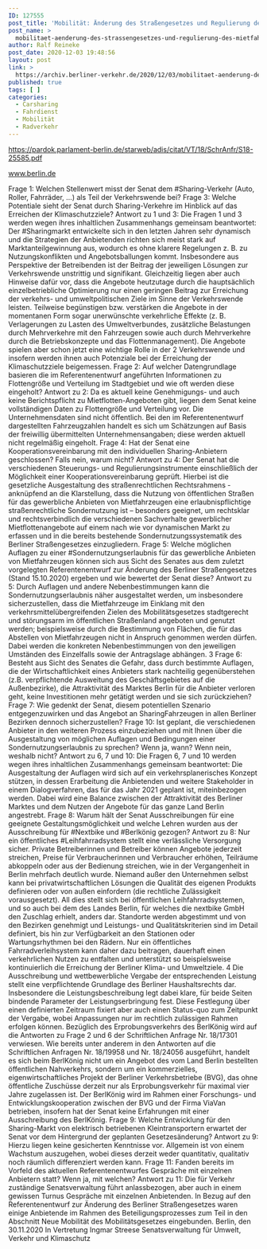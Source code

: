```yaml
---
ID: 127555
post_title: 'Mobilität: Änderung des Straßengesetzes und Regulierung des Mietfahrzeugmarktes, aus Senat'
post_name: >
  mobilitaet-aenderung-des-strassengesetzes-und-regulierung-des-mietfahrzeugmarktes-aus-senat
author: Ralf Reineke
post_date: 2020-12-03 19:48:56
layout: post
link: >
  https://archiv.berliner-verkehr.de/2020/12/03/mobilitaet-aenderung-des-strassengesetzes-und-regulierung-des-mietfahrzeugmarktes-aus-senat/
published: true
tags: [ ]
categories:
  - Carsharing
  - Fahrdienst
  - Mobilität
  - Radverkehr
---
```

https://pardok.parlament-berlin.de/starweb/adis/citat/VT/18/SchrAnfr/S18-25585.pdf

www.berlin.de

Frage 1:
Welchen Stellenwert misst der Senat dem #Sharing-Verkehr (Auto, Roller, Fahrräder, …) als Teil der
Verkehrswende bei?
Frage 3:
Welche Potentiale sieht der Senat durch Sharing-Verkehre im Hinblick auf das Erreichen der
Klimaschutzziele?
Antwort zu 1 und 3:
Die Fragen 1 und 3 werden wegen ihres inhaltlichen Zusammenhangs gemeinsam
beantwortet:
Der #Sharingmarkt entwickelte sich in den letzten Jahren sehr dynamisch und die Strategien
der Anbietenden richten sich meist stark auf Marktanteilgewinnung aus, wodurch es ohne
klarere Regelungen z. B. zu Nutzungskonflikten und Angebotsballungen kommt.
Insbesondere aus Perspektive der Betreibenden ist der Beitrag der jeweiligen Lösungen zur
Verkehrswende unstrittig und signifikant. Gleichzeitig liegen aber auch Hinweise dafür vor,
dass die Angebote heutzutage durch die hauptsächlich einzelbetriebliche Optimierung nur
einen geringen Beitrag zur Erreichung der verkehrs- und umweltpolitischen Ziele im Sinne
der Verkehrswende leisten. Teilweise begünstigen bzw. verstärken die Angebote in der
momentanen Form sogar unerwünschte verkehrliche Effekte (z. B. Verlagerungen zu
Lasten des Umweltverbundes, zusätzliche Belastungen durch Mehrverkehre mit den
Fahrzeugen sowie auch durch Mehrverkehre durch die Betriebskonzepte und das
Flottenmanagement). Die Angebote spielen aber schon jetzt eine wichtige Rolle in der
2
Verkehrswende und insofern werden ihnen auch Potenziale bei der Erreichung der
Klimaschutzziele beigemessen.
Frage 2:
Auf welcher Datengrundlage basieren die im Referentenentwurf angeführten Informationen zu Flottengröße
und Verteilung im Stadtgebiet und wie oft werden diese eingeholt?
Antwort zu 2:
Da es aktuell keine Genehmigungs- und auch keine Berichtspflicht zu Mietflotten-Angeboten
gibt, liegen dem Senat keine vollständigen Daten zu Flottengröße und Verteilung vor. Die
Unternehmensdaten sind nicht öffentlich. Bei den im Referentenentwurf dargestellten
Fahrzeugzahlen handelt es sich um Schätzungen auf Basis der freiwillig übermittelten
Unternehmensangaben; diese werden aktuell nicht regelmäßig eingeholt.
Frage 4:
Hat der Senat eine Kooperationsvereinbarung mit den individuellen Sharing-Anbietern geschlossen? Falls
nein, warum nicht?
Antwort zu 4:
Der Senat hat die verschiedenen Steuerungs- und Regulierungsinstrumente einschließlich
der Möglichkeit einer Kooperationsvereinbarung geprüft. Hierbei ist die gesetzliche
Ausgestaltung des straßenrechtlichen Rechtsrahmens - anknüpfend an die Klarstellung,
dass die Nutzung von öffentlichen Straßen für das gewerbliche Anbieten von
Mietfahrzeugen eine erlaubnispflichtige straßenrechtliche Sondernutzung ist – besonders
geeignet, um rechtsklar und rechtsverbindlich die verschiedenen Sachverhalte gewerblicher
Mietflottenangebote auf einem nach wie vor dynamischen Markt zu erfassen und in die
bereits bestehende Sondernutzungssystematik des Berliner Straßengesetzes
einzugliedern.
Frage 5:
Welche möglichen Auflagen zu einer #Sondernutzungserlaubnis für das gewerbliche Anbieten von
Mietfahrzeugen können sich aus Sicht des Senates aus dem zuletzt vorgelegten Referentenentwurf zur
Änderung des Berliner Straßengesetzes (Stand 15.10.2020) ergeben und wie bewertet der Senat diese?
Antwort zu 5:
Durch Auflagen und andere Nebenbestimmungen kann die Sondernutzungserlaubnis näher
ausgestaltet werden, um insbesondere sicherzustellen, dass die Mietfahrzeuge im Einklang
mit den verkehrsmittelübergreifenden Zielen des Mobilitätsgesetzes stadtgerecht und
störungsarm im öffentlichen Straßenland angeboten und genutzt werden; beispielsweise
durch die Bestimmung von Flächen, die für das Abstellen von Mietfahrzeugen nicht in
Anspruch genommen werden dürfen. Dabei werden die konkreten Nebenbestimmungen
von den jeweiligen Umständen des Einzelfalls sowie der Antragslage abhängen.
3
Frage 6:
Besteht aus Sicht des Senates die Gefahr, dass durch bestimmte Auflagen, die der Wirtschaftlichkeit eines
Anbieters stark nachteilig gegenüberstehen (z.B. verpflichtende Ausweitung des Geschäftsgebietes auf die
Außenbezirke), die Attraktivität des Marktes Berlin für die Anbieter verloren geht, keine Investitionen mehr
getätigt werden und sie sich zurückziehen?
Frage 7:
Wie gedenkt der Senat, diesem potentiellen Szenario entgegenzuwirken und das Angebot an SharingFahrzeugen in allen Berliner Bezirken dennoch sicherzustellen?
Frage 10:
Ist geplant, die verschiedenen Anbieter in den weiteren Prozess einzubeziehen und mit Ihnen über die
Ausgestaltung von möglichen Auflagen und Bedingungen einer Sondernutzungserlaubnis zu sprechen? Wenn
ja, wann? Wenn nein, weshalb nicht?
Antwort zu 6, 7 und 10:
Die Fragen 6, 7 und 10 werden wegen ihres inhaltlichen Zusammenhangs gemeinsam
beantwortet:
Die Ausgestaltung der Auflagen wird sich auf ein verkehrsplanerisches Konzept stützen, in
dessen Erarbeitung die Anbietenden und weitere Stakeholder in einem Dialogverfahren, das
für das Jahr 2021 geplant ist, miteinbezogen werden. Dabei wird eine Balance zwischen der
Attraktivität des Berliner Marktes und dem Nutzen der Angebote für das ganze Land Berlin
angestrebt.
Frage 8:
Warum hält der Senat Ausschreibungen für eine geeignete Gestaltungsmöglichkeit und welche Lehren wurden
aus der Ausschreibung für #Nextbike und #Berlkönig gezogen?
Antwort zu 8:
Nur ein öffentliches #Leihfahrradsystem stellt eine verlässliche Versorgung sicher. Private
Betreiberinnen und Betreiber können Angebote jederzeit streichen, Preise für
Verbraucherinnen und Verbraucher erhöhen, Teilräume abkoppeln oder aus der Bedienung
streichen, wie in der Vergangenheit in Berlin mehrfach deutlich wurde. Niemand außer den
Unternehmen selbst kann bei privatwirtschaftlichen Lösungen die Qualität des eigenen
Produkts definieren oder von außen einfordern (die rechtliche Zulässigkeit vorausgesetzt).
All dies stellt sich bei öffentlichen Leihfahrradsystemen, und so auch bei dem des Landes
Berlin, für welches die nextbike GmbH den Zuschlag erhielt, anders dar. Standorte werden
abgestimmt und von den Bezirken genehmigt und Leistungs- und Qualitätskriterien sind im
Detail definiert, bis hin zur Verfügbarkeit an den Stationen oder Wartungsrhythmen bei den
Rädern.
Nur ein öffentliches Fahrradverleihsystem kann daher dazu beitragen, dauerhaft einen
verkehrlichen Nutzen zu entfalten und unterstützt so beispielsweise kontinuierlich die
Erreichung der Berliner Klima- und Umweltziele.
4
Die Ausschreibung und wettbewerbliche Vergabe der entsprechenden Leistung stellt eine
verpflichtende Grundlage des Berliner Haushaltsrechts dar. Insbesondere die
Leistungsbeschreibung legt dabei klare, für beide Seiten bindende Parameter der
Leistungserbringung fest. Diese Festlegung über einen definierten Zeitraum fixiert aber
auch einen Status-quo zum Zeitpunkt der Vergabe, wobei Anpassungen nur im rechtlich
zulässigen Rahmen erfolgen können.
Bezüglich des Erprobungsverkehrs des BerlKönig wird auf die Antworten zu Frage 2 und 6
der Schriftlichen Anfrage Nr. 18/17301 verwiesen.
Wie bereits unter anderem in den Antworten auf die Schriftlichen Anfragen Nr. 18/19958
und Nr. 18/24056 ausgeführt, handelt es sich beim BerlKönig nicht um ein Angebot des vom
Land Berlin bestellten öffentlichen Nahverkehrs, sondern um ein kommerzielles,
eigenwirtschaftliches Projekt der Berliner Verkehrsbetriebe (BVG), das ohne öffentliche
Zuschüsse derzeit nur als Erprobungsverkehr für maximal vier Jahre zugelassen ist. Der
BerlKönig wird im Rahmen einer Forschungs- und Entwicklungskooperation zwischen der
BVG und der Firma ViaVan betrieben, insofern hat der Senat keine Erfahrungen mit einer
Ausschreibung des BerlKönig.
Frage 9:
Welche Entwicklung für den Sharing-Markt von elektrisch betriebenen Kleintransportern erwartet der Senat
vor dem Hintergrund der geplanten Gesetzesänderung?
Antwort zu 9:
Hierzu liegen keine gesicherten Kenntnisse vor. Allgemein ist von einem Wachstum
auszugehen, wobei dieses derzeit weder quantitativ, qualitativ noch räumlich differenziert
werden kann.
Frage 11:
Fanden bereits im Vorfeld des aktuellen Referentenentwurfes Gespräche mit einzelnen Anbietern statt? Wenn
ja, mit welchen?
Antwort zu 11:
Die für Verkehr zuständige Senatsverwaltung führt anlassbezogen, aber auch in einem
gewissen Turnus Gespräche mit einzelnen Anbietenden. In Bezug auf den
Referentenentwurf zur Änderung des Berliner Straßengesetzes waren einige Anbietende im
Rahmen des Beteiligungsprozesses zum Teil in den Abschnitt Neue Mobilität des
Mobilitätsgesetzes eingebunden.
Berlin, den 30.11.2020
In Vertretung
Ingmar Streese
Senatsverwaltung für
Umwelt, Verkehr und Klimaschutz